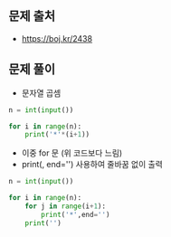 ## 문제 출처

- https://boj.kr/2438

## 문제 풀이

- 문자열 곱셈

```python
n = int(input())

for i in range(n):
    print('*'*(i+1))
```

- 이중 for 문 (위 코드보다 느림)
- print(, end='') 사용하여 줄바꿈 없이 출력

```python
n = int(input())

for i in range(n):
    for j in range(i+1):
        print('*',end='')
    print('')
```
